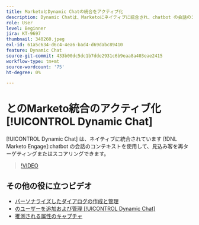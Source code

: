 ```yaml
---
title: MarketoとDynamic Chatの統合をアクティブ化
description: Dynamic Chatは、Marketoにネイティブに統合され、chatbot の会話のコンテキストを使用して、見込み客を再ターゲティングまたはスコアリングできます。
role: User
level: Beginner
jira: KT-9697
thumbnail: 340260.jpeg
exl-id: 61a5c634-d6c4-4ea6-bad4-d69dabc89410
feature: Dynamic Chat
source-git-commit: 433b00dc5dc1b7dde2931c6b9eaa8a403eae2415
workflow-type: tm+mt
source-wordcount: '75'
ht-degree: 0%

---
```


# とのMarketo統合のアクティブ化 [!UICONTROL Dynamic Chat]

[!UICONTROL Dynamic Chat]  は、ネイティブに統合されています [!DNL Marketo Engage]:chatbot の会話のコンテキストを使用して、見込み客を再ターゲティングまたはスコアリングできます。

>[!VIDEO](https://video.tv.adobe.com/v/340260/?quality=12&learn=on)

## その他の役に立つビデオ

* [パーソナライズしたダイアログの作成と管理](dialogue-management.md)
* [のユーザーを追加および管理 [!UICONTROL Dynamic Chat]](user-management.md)
* [推測される属性のキャプチャ](capture-inferred-attributes.md)
